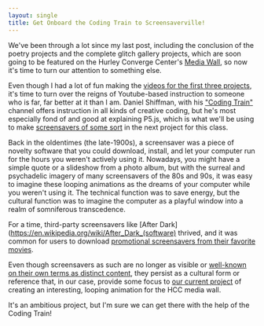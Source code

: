 ```yaml
---
layout: single
title: Get Onboard the Coding Train to Screensaverville!
---
```


We've been through a lot since my last post, including the conclusion of the poetry projects and the complete glitch gallery projects, which are soon going to be featured on the Hurley Converge Center's [Media Wall](http://www.umwmediawall.com), so now it's time to turn our attention to something else.

Even though I had a lot of fun making the [videos for the first three projects](https://www.youtube.com/zachwhalen), it's time to turn over the reigns of Youtube-based instruction to someone who is far, far better at it than I am. Daniel Shiffman, with his ["Coding Train"](https://www.youtube.com/user/shiffman) channel offers instruction in all kinds of creative coding, but he's most especially fond of and good at explaining P5.js, which is what we'll be using to make [screensavers of some sort](https://zachwhalen.github.io/creativecoding/projects/#project-screensaver) in the next project for this class.

<!-- <div style="width:100%;height:0;padding-bottom:75%;position:relative;"><iframe src="https://giphy.com/embed/fde2UrtVei4Jq" width="100%" height="100%" style="position:absolute" frameBorder="0" class="giphy-embed" allowFullScreen></iframe></div><p><a href="https://giphy.com/gifs/1k-windows-screensaver-fde2UrtVei4Jq">via GIPHY</a></p> -->

Back in the oldentimes (the late-1900s), a screensaver was a piece of novelty software that you could download, install, and let your computer run for the hours you weren't actively using it. Nowadays, you might have a simple quote or a slideshow from a photo album, but with the surreal and psychadelic imagery of many screensavers of the 80s and 90s, it was easy to imagine these looping animations as the dreams of your computer while you weren't using it. The technical function was to save energy, but the cultural function was to imagine the computer as a playful window into a realm of somniferous transcedence. 

<!-- <div style="width:100%;height:0;padding-bottom:73%;position:relative;"><iframe src="https://giphy.com/embed/3o7qDH32AMQ7TJZ8JO" width="100%" height="100%" style="position:absolute" frameBorder="0" class="giphy-embed" allowFullScreen></iframe></div><p><a href="https://giphy.com/gifs/the-current-sea-sarah-zucker-thecurrentseala-3o7qDH32AMQ7TJZ8JO">via GIPHY</a></p> -->

For a time, third-party screensavers like [After Dark](https://en.wikipedia.org/wiki/After_Dark_(software) thrived, and it was common for users to download [promotional screensavers from their favorite movies](https://www.warnerbros.com/archive/spacejam/movie/cmp/souvenirs/screensaverframes.html).

<!-- <div style="width:100%;height:0;padding-bottom:71%;position:relative;"><iframe src="https://giphy.com/embed/SwffhF8CK0RTW" width="100%" height="100%" style="position:absolute" frameBorder="0" class="giphy-embed" allowFullScreen></iframe></div><p><a href="https://giphy.com/gifs/logo-feels-SwffhF8CK0RTW">via GIPHY</a></p> -->

Even though screensavers as such are no longer as visible or [well-known on their own terms as distinct content](http://www.slate.com/articles/technology/future_tense/2017/07/a_farewell_to_screen_savers_the_imagined_dreams_of_our_machines.html), they persist as a cultural form or reference that, in our case, provide some focus to [our current project](https://zachwhalen.github.io/creativecoding/projects/#project-screensaver) of creating an interesting, looping animation for the HCC media wall. 

It's an ambitious project, but I'm sure we can get there with the help of the Coding Train!